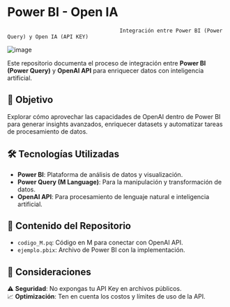 # Power BI - Open IA
                                        Integración entre Power BI (Power Query) y Open IA (API KEY)
    
  ![image](https://github.com/user-attachments/assets/332dff32-9b58-4f01-ad35-9cf6e78f47c9)

Este repositorio documenta el proceso de integración entre **Power BI (Power Query)** y **OpenAI API** para enriquecer datos con inteligencia artificial.  

## 📌 Objetivo  
Explorar cómo aprovechar las capacidades de OpenAI dentro de Power BI para generar insights avanzados, enriquecer datasets y automatizar tareas de procesamiento de datos.  

## 🛠️ Tecnologías Utilizadas  
- **Power BI**: Plataforma de análisis de datos y visualización.  
- **Power Query (M Language)**: Para la manipulación y transformación de datos.  
- **OpenAI API**: Para procesamiento de lenguaje natural e inteligencia artificial.  

## 📂 Contenido del Repositorio  
- `codigo_M.pq`: Código en M para conectar con OpenAI API.  
- `ejemplo.pbix`: Archivo de Power BI con la implementación.  

## 📌 Consideraciones  
⚠️ **Seguridad**: No expongas tu API Key en archivos públicos.  
📈 **Optimización**: Ten en cuenta los costos y límites de uso de la API.  


